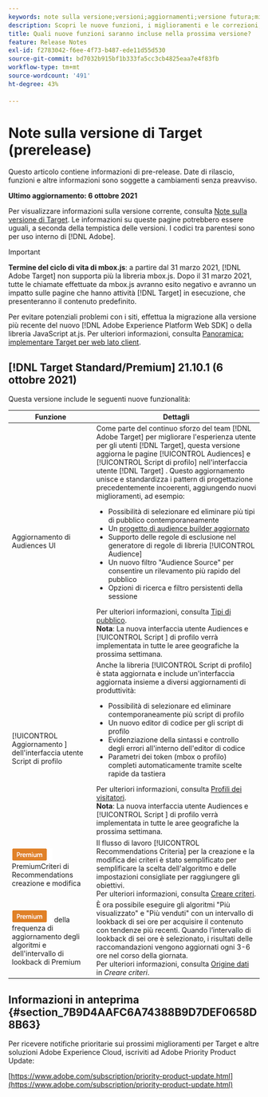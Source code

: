 ```yaml
---
keywords: note sulla versione;versioni;aggiornamenti;versione futura;miglioramenti;nuove funzioni;correzioni;aggiornamenti;prerelease
description: Scopri le nuove funzioni, i miglioramenti e le correzioni, compresi SDK, API e librerie JavaScript, inclusi nella prossima versione di Adobe Target.
title: Quali nuove funzioni saranno incluse nella prossima versione?
feature: Release Notes
exl-id: f2783042-f6ee-4f73-b487-ede11d55d530
source-git-commit: bd7032b915bf1b333fa5cc3cb4825eaa7e4f83fb
workflow-type: tm+mt
source-wordcount: '491'
ht-degree: 43%

---
```


# Note sulla versione di Target (prerelease)

Questo articolo contiene informazioni di pre-release. Date di rilascio, funzioni e altre informazioni sono soggette a cambiamenti senza preavviso.

**Ultimo aggiornamento: 6 ottobre 2021**

Per visualizzare informazioni sulla versione corrente, consulta [Note sulla versione di Target](release-notes.md). Le informazioni su queste pagine potrebbero essere uguali, a seconda della tempistica delle versioni. I codici tra parentesi sono per uso interno di [!DNL Adobe].

>[!IMPORTANT]
>
>**Termine del ciclo di vita di mbox.js**: a partire dal 31 marzo 2021, [!DNL Adobe Target] non supporta più la libreria mbox.js. Dopo il 31 marzo 2021, tutte le chiamate effettuate da mbox.js avranno esito negativo e avranno un impatto sulle pagine che hanno attività [!DNL Target] in esecuzione, che presenteranno il contenuto predefinito.
>
>Per evitare potenziali problemi con i siti, effettua la migrazione alla versione più recente del nuovo [!DNL Adobe Experience Platform Web SDK] o della libreria JavaScript at.js. Per ulteriori informazioni, consulta [Panoramica: implementare Target per web lato client](/help/c-implementing-target/c-implementing-target-for-client-side-web/implement-target-for-client-side-web.md).

## [!DNL Target Standard/Premium] 21.10.1 (6 ottobre 2021)

Questa versione include le seguenti nuove funzionalità:

| Funzione | Dettagli |
| --- | --- |
|  Aggiornamento di Audiences UI | Come parte del continuo sforzo del team [!DNL Adobe Target] per migliorare l&#39;esperienza utente per gli utenti [!DNL Target], questa versione aggiorna le pagine [!UICONTROL Audiences] e [!UICONTROL Script di profilo] nell&#39;interfaccia utente [!DNL Target] . Questo aggiornamento unisce e standardizza i pattern di progettazione precedentemente incoerenti, aggiungendo nuovi miglioramenti, ad esempio:<ul><li>Possibilità di selezionare ed eliminare più tipi di pubblico contemporaneamente</li><li>Un [progetto di audience builder aggiornato](/help/c-target/c-audiences/create-audience.md)</li><li>Supporto delle regole di esclusione nel generatore di regole di libreria [!UICONTROL Audience]</li><li>Un nuovo filtro &quot;Audience Source&quot; per consentire un rilevamento più rapido del pubblico</li><li>Opzioni di ricerca e filtro persistenti della sessione</li></ul>Per ulteriori informazioni, consulta [Tipi di pubblico](/help/c-target/target.md).<br>**Nota**: La nuova interfaccia utente   Audiences e  [!UICONTROL Script ] di profilo verrà implementata in tutte le aree geografiche la prossima settimana. |
| [!UICONTROL Aggiornamento ] dell&#39;interfaccia utente Script di profilo | Anche la libreria [!UICONTROL Script di profilo] è stata aggiornata e include un&#39;interfaccia aggiornata insieme a diversi aggiornamenti di produttività:<ul><li>Possibilità di selezionare ed eliminare contemporaneamente più script di profilo</li><li>Un nuovo editor di codice per gli script di profilo</li><li>Evidenziazione della sintassi e controllo degli errori all&#39;interno dell&#39;editor di codice</li><li>Parametri dei token (mbox o profilo) completi automaticamente tramite scelte rapide da tastiera</li></ul>Per ulteriori informazioni, consulta [Profili dei visitatori](/help/c-target/c-visitor-profile/visitor-profile.md).<br>**Nota**: La nuova interfaccia utente   Audiences e  [!UICONTROL Script ] di profilo verrà implementata in tutte le aree geografiche la prossima settimana. |
| ![Badge ](/help/assets/premium.png) PremiumCriteri di Recommendations creazione e modifica | Il flusso di lavoro [!UICONTROL Recommendations Criteria] per la creazione e la modifica dei criteri è stato semplificato per semplificare la scelta dell&#39;algoritmo e delle impostazioni consigliate per raggiungere gli obiettivi.<br>Per ulteriori informazioni, consulta  [Creare criteri](/help/c-recommendations/c-algorithms/create-new-algorithm.md). |
| ![Miglioramenti ](/help/assets/premium.png) della frequenza di aggiornamento degli algoritmi e dell&#39;intervallo di lookback di Premium | È ora possibile eseguire gli algoritmi &quot;Più visualizzato&quot; e &quot;Più venduti&quot; con un intervallo di lookback di sei ore per acquisire il contenuto con tendenze più recenti. Quando l’intervallo di lookback di sei ore è selezionato, i risultati delle raccomandazioni vengono aggiornati ogni 3-6 ore nel corso della giornata.<br>Per ulteriori informazioni, consulta  [Origine dati ](/help/c-recommendations/c-algorithms/create-new-algorithm.md#data-source) in  *Creare criteri*. |

## Informazioni in anteprima {#section_7B9D4AAFC6A74388B9D7DEF0658D8B63}

Per ricevere notifiche prioritarie sui prossimi miglioramenti per Target e altre soluzioni Adobe Experience Cloud, iscriviti ad Adobe Priority Product Update:

[https://www.adobe.com/subscription/priority-product-update.html](https://www.adobe.com/subscription/priority-product-update.html)
